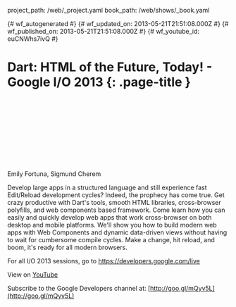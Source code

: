 project_path: /web/_project.yaml
book_path: /web/shows/_book.yaml

{# wf_autogenerated #}
{# wf_updated_on: 2013-05-21T21:51:08.000Z #}
{# wf_published_on: 2013-05-21T21:51:08.000Z #}
{# wf_youtube_id: euCNWhs7ivQ #}

# Dart: HTML of the Future, Today! - Google I/O 2013 {: .page-title }


<div class="video-wrapper">
  <iframe class="devsite-embedded-youtube-video" data-video-id="euCNWhs7ivQ"
          data-autohide="1" data-showinfo="0" frameborder="0" allowfullscreen>
  </iframe>
</div>

Emily Fortuna, Sigmund Cherem 

Develop large apps in a structured language and still experience fast Edit/Reload development cycles? Indeed, the prophecy has come true. Get crazy productive with Dart&#x27;s tools, smooth HTML libraries, cross-browser polyfills, and web components based framework. Come learn how you can easily and quickly develop web apps that work cross-browser on both desktop and mobile platforms. We&#x27;ll show you how to build modern web apps with Web Components and dynamic data-driven views without having to wait for cumbersome compile cycles. Make a change, hit reload, and boom, it&#x27;s ready for all modern browsers.

For all I/O 2013 sessions, go to https://developers.google.com/live

View on [YouTube](https://youtu.be/euCNWhs7ivQ)

Subscribe to the Google Developers channel at: [http://goo.gl/mQyv5L](http://goo.gl/mQyv5L)
